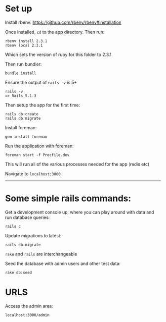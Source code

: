# Set up

Install rbenv: https://github.com/rbenv/rbenv#installation

Once installed, `cd` to the app directory. Then run:

```
rbenv install 2.3.1
rbenv local 2.3.1
```

Which sets the version of ruby for this folder to 2.3.1

Then run bundler:

```
bundle install
```

Ensure the output of `rails -v` is 5+

```
rails -v
=> Rails 5.1.3
```

Then setup the app for the first time:

```
rails db:create
rails db:migrate
```

Install foreman:

```
gem install foreman
```

Run the application with foreman:

```
foreman start -f Procfile.dev
```

This will run all of the various processes needed for the app (redis etc)

Navigate to `localhost:3000`

---

# Some simple rails commands:

Get a development console up, where you can play around with data and run database queries:

```
rails c
```

Update migrations to latest:

```
rails db:migrate
```
`rake` and `rails` are interchangeable

Seed the database with admin users and other test data:

```
rake db:seed
```

# URLS

Access the admin area:

```
localhost:3000/admin
```


